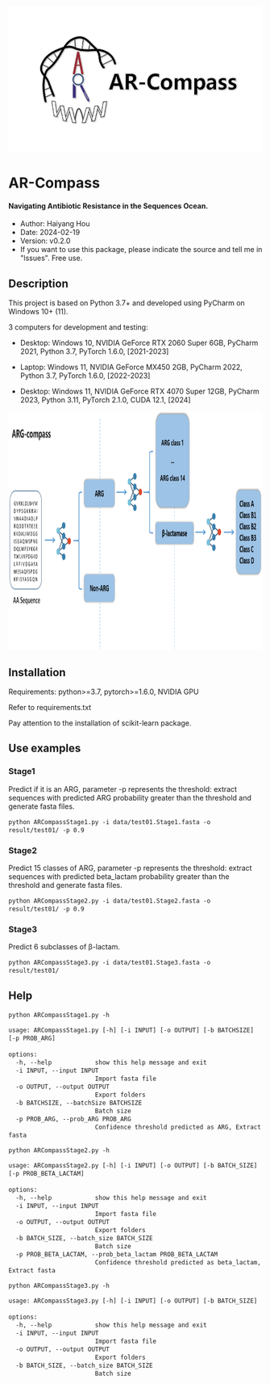 

<div align=center><img width="524" height="290" src="docs/logo-05-1.png"/></div>

# AR-Compass

#### Navigating Antibiotic Resistance in the Sequences Ocean.

- Author: Haiyang Hou
- Date: 2024-02-19
- Version: v0.2.0
- If you want to use this package, please indicate the source and tell me in "lssues". Free use.

## Description

This project is based on Python 3.7+ and developed using PyCharm on Windows 10+ (11).

3 computers for development and testing:

- Desktop: Windows 10, NVIDIA GeForce RTX 2060 Super 6GB, PyCharm 2021, Python 3.7, PyTorch 1.6.0, [2021-2023]

- Laptop: Windows 11, NVIDIA GeForce MX450 2GB, PyCharm 2022, Python 3.7, PyTorch 1.6.0, [2022-2023]

- Desktop: Windows 11, NVIDIA GeForce RTX 4070 Super 12GB, PyCharm 2023, Python 3.11, PyTorch 2.1.0, CUDA 12.1, [2024]

<div align=center><img width="955" height="472" src="docs/FlowChart.png"/></div>


## Installation
Requirements: python>=3.7, pytorch>=1.6.0, NVIDIA GPU

Refer to requirements.txt

Pay attention to the installation of scikit-learn package.


## Use examples

### Stage1

Predict if it is an ARG, parameter -p represents the threshold: extract sequences with predicted ARG probability greater than the threshold and generate fasta files.

```shell
python ARCompassStage1.py -i data/test01.Stage1.fasta -o result/test01/ -p 0.9
```

### Stage2
Predict 15 classes of ARG, parameter -p represents the threshold: extract sequences with predicted beta_lactam probability greater than the threshold and generate fasta files.

```shell
python ARCompassStage2.py -i data/test01.Stage2.fasta -o result/test01/ -p 0.9
```
### Stage3
Predict 6 subclasses of β-lactam.

```shell
python ARCompassStage3.py -i data/test01.Stage3.fasta -o result/test01/
```

## Help
```shell
python ARCompassStage1.py -h
```
```text
usage: ARCompassStage1.py [-h] [-i INPUT] [-o OUTPUT] [-b BATCHSIZE] [-p PROB_ARG]

options:
  -h, --help            show this help message and exit
  -i INPUT, --input INPUT
                        Import fasta file
  -o OUTPUT, --output OUTPUT
                        Export folders
  -b BATCHSIZE, --batchSize BATCHSIZE
                        Batch size
  -p PROB_ARG, --prob_ARG PROB_ARG
                        Confidence threshold predicted as ARG, Extract fasta
```

```shell
python ARCompassStage2.py -h
```
```text
usage: ARCompassStage2.py [-h] [-i INPUT] [-o OUTPUT] [-b BATCH_SIZE] [-p PROB_BETA_LACTAM]

options:
  -h, --help            show this help message and exit
  -i INPUT, --input INPUT
                        Import fasta file
  -o OUTPUT, --output OUTPUT
                        Export folders
  -b BATCH_SIZE, --batch_size BATCH_SIZE
                        Batch size
  -p PROB_BETA_LACTAM, --prob_beta_lactam PROB_BETA_LACTAM
                        Confidence threshold predicted as beta_lactam, Extract fasta
```

```shell
python ARCompassStage3.py -h
```
```text
usage: ARCompassStage3.py [-h] [-i INPUT] [-o OUTPUT] [-b BATCH_SIZE]

options:
  -h, --help            show this help message and exit
  -i INPUT, --input INPUT
                        Import fasta file
  -o OUTPUT, --output OUTPUT
                        Export folders
  -b BATCH_SIZE, --batch_size BATCH_SIZE
                        Batch size
```